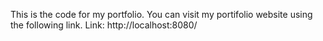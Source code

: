 This is the code for my portfolio.
You can visit my portifolio website using the following link.
Link:  http://localhost:8080/

